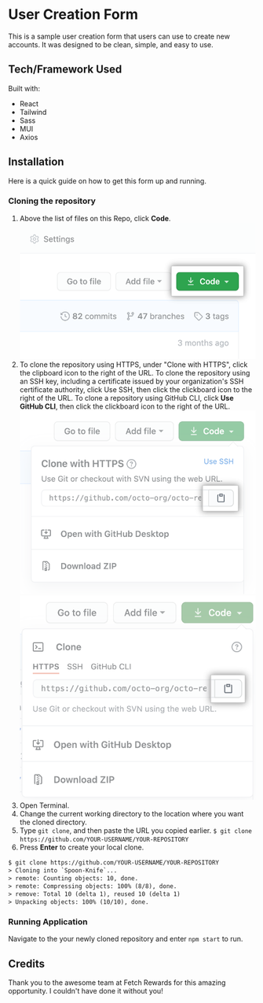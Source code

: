 # User Creation Form

This is a sample user creation form that users can use to create new accounts. It was designed to be clean, simple, and easy to use.

## Tech/Framework Used

Built with:

-   React
-   Tailwind
-   Sass
-   MUI
-   Axios

## Installation

Here is a quick guide on how to get this form up and running.

### Cloning the repository

1. Above the list of files on this Repo, click **Code**.
   <img src='readme_images/code-button.png'>
2. To clone the repository using HTTPS, under "Clone with HTTPS", click the clipboard icon to the right of the URL. To clone the repository using an SSH key, including a certificate issued by your organization's SSH certificate authority, click Use SSH, then click the clickboard icon to the right of the URL. To clone a repository using GitHub CLI, click **Use GitHub CLI**, then click the clickboard icon to the right of the URL.
   <img src='readme_images/https-url-clone.png'>
   <img src='readme_images/https-url-clone-cli.png'>
3. Open Terminal.
4. Change the current working directory to the location where you want the cloned directory.
5. Type `git clone`, and then paste the URL you copied earlier.
   `$ git clone https://github.com/YOUR-USERNAME/YOUR-REPOSITORY`
6. Press **Enter** to create your local clone.

```
$ git clone https://github.com/YOUR-USERNAME/YOUR-REPOSITORY
> Cloning into `Spoon-Knife`...
> remote: Counting objects: 10, done.
> remote: Compressing objects: 100% (8/8), done.
> remove: Total 10 (delta 1), reused 10 (delta 1)
> Unpacking objects: 100% (10/10), done.
```

### Running Application

Navigate to the your newly cloned repository and enter `npm start` to run.

## Credits

Thank you to the awesome team at Fetch Rewards for this amazing opportunity. I couldn't have done it without you!
